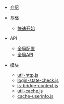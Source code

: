 * [介绍](README.md)
* 基础

  * [快速开始](quickstart.md)

* API

  * [全局配置](global_configuration.md)
  * [全局API](global_api.md)

* 模块

  * [util-http.js](util-http.md)
  * [login-state-check.js](login-state-check.md)
  * [js-bridge-context.js](js-bridge-context.md)
  * [util-cache.js](util-cache.md)
  * [cache-userinfo.js](cache-userinfo.md)
